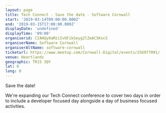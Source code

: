 ```yaml
---
layout: page
title: Tech Connect - Save the date - Software Cornwall
start: '2019-03-14T09:00:00.000Z'
end: '2019-03-15T17:00:00.000Z'
displayDate: 'undefined'
displayTime: '09:00'
organiserid: CIAHQy0aMziIvOFikGeyg2lZeAC5KxcS
organiserName: Software Cornwall
organiserAltName: software-cornwall
ticketurl: https://www.meetup.com/Cornwall-Digital/events/256977091/
venue: Heartlands 
geographic: TR15 3QY
lat: 0
long: 0
---
```

<p>Save the date!</p> <p>We're expanding our Tech Connect conference to cover two days in order to include a developer focused day alongside a day of business focused activities.</p> 
